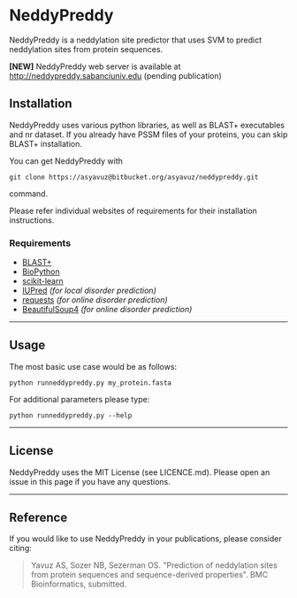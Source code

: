 NeddyPreddy
================================
NeddyPreddy is a neddylation site predictor that uses SVM to predict neddylation sites from protein sequences. 

**[NEW]** NeddyPreddy web server is available at http://neddypreddy.sabanciuniv.edu (pending publication)

Installation
-------------
NeddyPreddy uses various python libraries, as well as BLAST+ executables and nr dataset. If you already have PSSM files of your proteins, you can skip BLAST+ installation.

You can get NeddyPreddy with 
```text
git clone https://asyavuz@bitbucket.org/asyavuz/neddypreddy.git
``` 
command.

Please refer individual websites of requirements for their installation instructions. 

### Requirements ###
* [BLAST+](http://blast.ncbi.nlm.nih.gov/Blast.cgi?CMD=Web&PAGE_TYPE=BlastDocs&DOC_TYPE=Download)
* [BioPython](http://biopython.org/)
* [scikit-learn](http://scikit-learn.org)
* [IUPred](http://iupred.enzim.hu/Downloads.php) *(for local disorder prediction)*
* [requests](http://docs.python-requests.org/en/master/) *(for online disorder prediction)*
* [BeautifulSoup4](https://www.crummy.com/software/BeautifulSoup/) *(for online disorder prediction)*

* * *

Usage
-----
The most basic use case would be as follows:

~~~~
python runneddypreddy.py my_protein.fasta
~~~~

For additional parameters please type:

~~~~
python runneddypreddy.py --help
~~~~

* * *

License
-------
NeddyPreddy uses the MIT License (see LICENCE.md). Please open an issue in this page if you have any questions.

* * *

Reference
---------
If you would like to use NeddyPreddy in your publications, please consider citing:
>  Yavuz AS, Sozer NB, Sezerman OS. "Prediction of neddylation sites from protein sequences 
>  and sequence-derived properties". BMC Bioinformatics, submitted.

